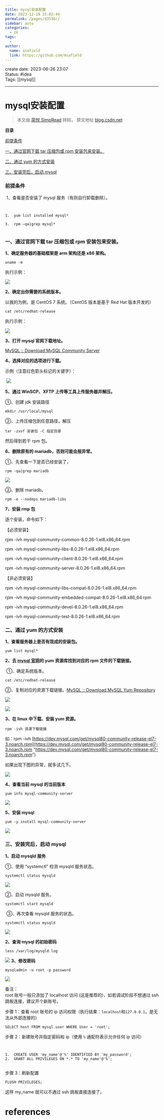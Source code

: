 ```yaml
---
title: mysql安装配置
date: 2023-12-19 15:02:44
permalink: /pages/d3536c/
sidebar: auto
categories:
  - zk
tags:
  - 
author: 
  name: asafield
  link: https://github.com/Asafield
---
```


create date: 2023-06-26 23:07  
Status: #idea  
Tags: [[mysql]]

---

# mysql安装配置
> 本文由 [简悦 SimpRead](http://ksria.com/simpread/) 转码， 原文地址 [blog.csdn.net](https://blog.csdn.net/Escorts/article/details/118941623)

**目录**

[前提条件](#t0)

[一、通过官网下载 tar 压缩包或 rpm 安装包来安装。](#t1)

[二、通过 yum 的方式安装](#t2)

[三、安装完后，启动 mysql](#t3)

### 前提条件

 1、查看是否安装了 mysql 服务（有则自行卸载删除）。

```


1.  yum list installed mysql*

3.  rpm –qa|grep mysql*


```

### 一、通过官网下载 tar 压缩包或 rpm 安装包来安装。

**1、确定服务器的基础框架是 arm 架构还是 x86 架构。**

```
uname -m
```

执行示例：

![](https://img-blog.csdnimg.cn/20210721100214142.png)

**2、确定出你需要的系统版本。**

以我的为例，是 CentOS 7 系统。（CentOS 版本是基于 Red Hat 版本开发的）

```
cat /etc/redhat-release
```

执行示例：

![](https://img-blog.csdnimg.cn/20210721101519133.png)

 **3、打开 mysql 官网下载地址。**

[MySQL :: Download MySQL Community Server](https://dev.mysql.com/downloads/mysql/ "MySQL :: Download MySQL Community Server")

**4、选择对应的选项进行下载。**

示例（注意红色箭头标记的关键字）：

 ![](https://img-blog.csdnimg.cn/20210721141248983.png?x-oss-process=image/watermark,type_ZmFuZ3poZW5naGVpdGk,shadow_10,text_aHR0cHM6Ly9ibG9nLmNzZG4ubmV0L0VzY29ydHM=,size_16,color_FFFFFF,t_70)

 **5、通过 WinSCP、XFTP 上传等工具上传服务器并解压。**

①、创建 jdk 安装路径  

```
mkdir /usr/local/mysql
```

②、上传压缩包到任意路径，解压

```
tar -zxvf 安装包 -C 指定目录
```

然后得到若干 rpm 包。

 **6、删除原有的 mariadb，否则可能会报异常。**

①、先查看一下是否已经安装了，

```
rpm -qa|grep mariadb
```

![](https://img-blog.csdnimg.cn/img_convert/4ba71c0637eb86b5b0d8be71c08ef55f.png)

②、删除 mariadb。

```
rpm -e --nodeps mariadb-libs
```

 **7、安装 rmp 包**

逐个安装，命令如下：

【必须安装】

rpm -ivh mysql-community-common-8.0.26-1.el8.x86_64.rpm

rpm -ivh mysql-community-libs-8.0.26-1.el8.x86_64.rpm

rpm -ivh mysql-community-client-8.0.26-1.el8.x86_64.rpm

rpm -ivh mysql-community-server-8.0.26-1.el8.x86_64.rpm

【非必须安装】

rpm -ivh mysql-community-libs-compat-8.0.26-1.el8.x86_64.rpm

rpm -ivh mysql-community-embedded-compat-8.0.26-1.el8.x86_64.rpm

rpm -ivh mysql-community-devel-8.0.26-1.el8.x86_64.rpm

rpm -ivh mysql-community-test-8.0.26-1.el8.x86_64.rpm

### 二、通过 yum 的方式安装

 **1、查看服务器上是否有现成的安装包。**

```
yum list mysql*
```

**2、去 [mysql 官网](https://dev.mysql.com/downloads/repo/yum/ "mysql官网")的 yum 资源库找到对应的 rpm 文件的下载链接。**

 ①、确定系统版本。

```
cat /etc/redhat-release
```

②、复制对应的资源下载链接。[MySQL :: Download MySQL Yum Repository](https://dev.mysql.com/downloads/repo/yum/ "MySQL :: Download MySQL Yum Repository")

![](https://img-blog.csdnimg.cn/20210721143834185.png?x-oss-process=image/watermark,type_ZmFuZ3poZW5naGVpdGk,shadow_10,text_aHR0cHM6Ly9ibG9nLmNzZG4ubmV0L0VzY29ydHM=,size_16,color_FFFFFF,t_70)

![](https://img-blog.csdnimg.cn/20210721143907931.png?x-oss-process=image/watermark,type_ZmFuZ3poZW5naGVpdGk,shadow_10,text_aHR0cHM6Ly9ibG9nLmNzZG4ubmV0L0VzY29ydHM=,size_16,color_FFFFFF,t_70)

 **3、在 linux 中下载、安装 yum 资源。**

```
rpm -ivh 资源下载链接
```

如：rpm -ivh [https://dev.mysql.com/get/mysql80-community-release-el7-3.noarch.rpm](https://dev.mysql.com/get/mysql80-community-release-el7-3.noarch.rpm "https://dev.mysql.com/get/mysql80-community-release-el7-3.noarch.rpm")

如果出现下图的异常，就多试几下。

![](https://img-blog.csdnimg.cn/20210721144218659.png)

 **4、查看当前 mysql 的当前版本**

```
yum info mysql-community-server
```

![](https://img-blog.csdnimg.cn/20210721145432511.png?x-oss-process=image/watermark,type_ZmFuZ3poZW5naGVpdGk,shadow_10,text_aHR0cHM6Ly9ibG9nLmNzZG4ubmV0L0VzY29ydHM=,size_16,color_FFFFFF,t_70)

**5、安装 mysql**

```
yum -y install mysql-community-server
```

![](https://img-blog.csdnimg.cn/2021072115014126.png)

### 三、安装完后，启动 mysql

**1、启动 mysqld 服务**

①、使用 “systemctl” 检测 mysqld 服务状态。 

```
systemctl status mysqld
```

![](https://img-blog.csdnimg.cn/20210721151005814.png)

②、启动 mysqld 服务。

```
systemctl start mysqld
```

 ③、再次查看 mysqld 服务的状态。

```
systemctl status mysqld
```

![](https://img-blog.csdnimg.cn/20210721151047647.png?x-oss-process=image/watermark,type_ZmFuZ3poZW5naGVpdGk,shadow_10,text_aHR0cHM6Ly9ibG9nLmNzZG4ubmV0L0VzY29ydHM=,size_16,color_FFFFFF,t_70)

 **2、查询 mysql 的初始密码**

```
less /var/log/mysqld.log
```

![](https://img-blog.csdnimg.cn/20210721151532717.png?x-oss-process=image/watermark,type_ZmFuZ3poZW5naGVpdGk,shadow_10,text_aHR0cHM6Ly9ibG9nLmNzZG4ubmV0L0VzY29ydHM=,size_16,color_FFFFFF,t_70) **3、修改密码**

```
mysqladmin -u root -p password
```

![](https://img-blog.csdnimg.cn/20210721152705355.png)

备注：  
root 账号一般只添加了 localhost 访问 (这是推荐的)，如若调试阶段不想通过 ssh 跳板连接，建议开个新账号。

步骤 1：查看 root 账号的 ip 访问权限（执行结果：`localhost`和`127.0.0.1`，是无法从外部连接的）

```
SELECT host FROM mysql.user WHERE User = 'root';
```

步骤 2：新建账号并指定密码和 ip（使用 `%` 通配符表示允许任何 ip 访问）

```


1.  CREATE USER 'my_name'@'%' IDENTIFIED BY 'my_password';
2.  GRANT ALL PRIVILEGES ON *.* TO 'my_name'@'%';


```

步骤 3：刷新配置

```
FLUSH PRIVILEGES;
```

这样 my_name 就可以不通过 ssh 跳板直接连接了。
# references